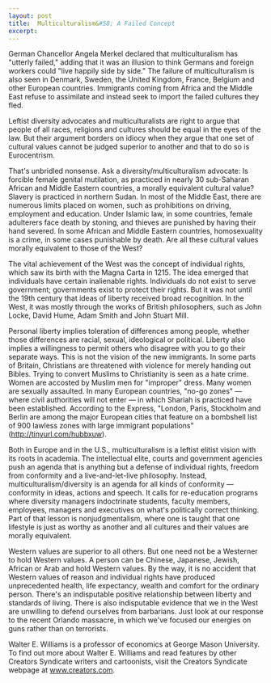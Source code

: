 ```yaml
---
layout: post
title:  Multiculturalism&#58; A Failed Concept
excerpt:
---
```




German Chancellor Angela Merkel declared that multiculturalism has "utterly failed," adding that it was an illusion to think Germans and foreign workers could "live happily side by side." The failure of multiculturalism is also seen in Denmark, Sweden, the United Kingdom, France, Belgium and other European countries. Immigrants coming from Africa and the Middle East refuse to assimilate and instead seek to import the failed cultures they fled.

Leftist diversity advocates and multiculturalists are right to argue that people of all races, religions and cultures should be equal in the eyes of the law. But their argument borders on idiocy when they argue that one set of cultural values cannot be judged superior to another and that to do so is Eurocentrism.

That's unbridled nonsense. Ask a diversity/multiculturalism advocate: Is forcible female genital mutilation, as practiced in nearly 30 sub-Saharan African and Middle Eastern countries, a morally equivalent cultural value? Slavery is practiced in northern Sudan. In most of the Middle East, there are numerous limits placed on women, such as prohibitions on driving, employment and education. Under Islamic law, in some countries, female adulterers face death by stoning, and thieves are punished by having their hand severed. In some African and Middle Eastern countries, homosexuality is a crime, in some cases punishable by death. Are all these cultural values morally equivalent to those of the West?

The vital achievement of the West was the concept of individual rights, which saw its birth with the Magna Carta in 1215. The idea emerged that individuals have certain inalienable rights. Individuals do not exist to serve government; governments exist to protect their rights. But it was not until the 19th century that ideas of liberty received broad recognition. In the West, it was mostly through the works of British philosophers, such as John Locke, David Hume, Adam Smith and John Stuart Mill.



Personal liberty implies toleration of differences among people, whether those differences are racial, sexual, ideological or political. Liberty also implies a willingness to permit others who disagree with you to go their separate ways. This is not the vision of the new immigrants. In some parts of Britain, Christians are threatened with violence for merely handing out Bibles. Trying to convert Muslims to Christianity is seen as a hate crime. Women are accosted by Muslim men for "improper" dress. Many women are sexually assaulted. In many European countries, "no-go zones" — where civil authorities will not enter — in which Shariah is practiced have been established. According to the Express, "London, Paris, Stockholm and Berlin are among the major European cities that feature on a bombshell list of 900 lawless zones with large immigrant populations" (http://tinyurl.com/hubbxuw).

Both in Europe and in the U.S., multiculturalism is a leftist elitist vision with its roots in academia. The intellectual elite, courts and government agencies push an agenda that is anything but a defense of individual rights, freedom from conformity and a live-and-let-live philosophy. Instead, multiculturalism/diversity is an agenda for all kinds of conformity — conformity in ideas, actions and speech. It calls for re-education programs where diversity managers indoctrinate students, faculty members, employees, managers and executives on what's politically correct thinking. Part of that lesson is nonjudgmentalism, where one is taught that one lifestyle is just as worthy as another and all cultures and their values are morally equivalent.

Western values are superior to all others. But one need not be a Westerner to hold Western values. A person can be Chinese, Japanese, Jewish, African or Arab and hold Western values. By the way, it is no accident that Western values of reason and individual rights have produced unprecedented health, life expectancy, wealth and comfort for the ordinary person. There's an indisputable positive relationship between liberty and standards of living. There is also indisputable evidence that we in the West are unwilling to defend ourselves from barbarians. Just look at our response to the recent Orlando massacre, in which we've focused our energies on guns rather than on terrorists.

Walter E. Williams is a professor of economics at George Mason University. To find out more about Walter E. Williams and read features by other Creators Syndicate writers and cartoonists, visit the Creators Syndicate webpage at www.creators.com.
